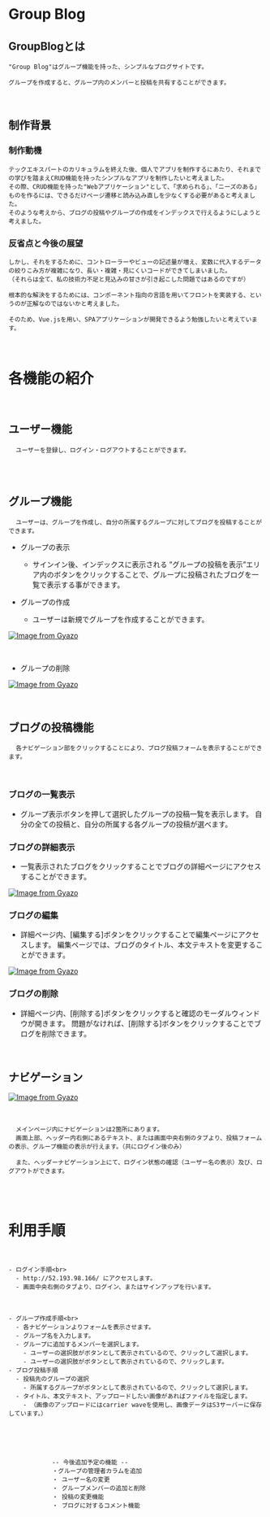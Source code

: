   # Group Blog

  ## GroupBlogとは
    "Group Blog"はグループ機能を持った、シンプルなブログサイトです。

    グループを作成すると、グループ内のメンバーと投稿を共有することができます。

  <br>

  ## 制作背景

  ### 制作動機
    テックエキスパートのカリキュラムを終えた後、個人でアプリを制作するにあたり、それまでの学びを踏まえCRUD機能を持ったシンプルなアプリを制作したいと考えました。
    その際、CRUD機能を持った"Webアプリケーション"として、「求められる」、「ニーズのある」ものを作るには、できるだけページ遷移と読み込み直しを少なくする必要があると考えました。
    そのような考えから、ブログの投稿やグループの作成をインデックスで行えるようにしようと考えました。

  ### 反省点と今後の展望
    しかし、それをするために、コントローラーやビューの記述量が増え、変数に代入するデータの絞りこみ方が複雑になり、長い・複雑・見にくいコードができてしまいました。
    （それらは全て、私の技術力不足と見込みの甘さが引き起こした問題ではあるのですが）

    根本的な解決をするためには、コンポーネント指向の言語を用いてフロントを実装する、というのが正解なのではないかと考えました。

    そのため、Vue.jsを用い、SPAアプリケーションが開発できるよう勉強したいと考えています。

<br>

  #  各機能の紹介

  <br>

  ## ユーザー機能

      ユーザーを登録し、ログイン・ログアウトすることができます。
  <br>
  <br>

  ## グループ機能<br>
      ユーザーは、グループを作成し、自分の所属するグループに対してブログを投稿することができます。


  - グループの表示
    - サインイン後、インデックスに表示される ”グループの投稿を表示”エリア内のボタンをクリックすることで、グループに投稿されたブログを一覧で表示する事ができます。


  - グループの作成<br>
    - ユーザーは新規でグループを作成することができます。<br>


  [![Image from Gyazo](https://i.gyazo.com/bd614d6f0a2bf2ba6b7e95c915a2778f.gif)](https://i.gyazo.com/bd614d6f0a2bf2ba6b7e95c915a2778f.gif)


  <br>

  - グループの削除<br>

[![Image from Gyazo](https://i.gyazo.com/4325be35bd39a6dd281fbb480817251d.gif)](https://gyazo.com/4325be35bd39a6dd281fbb480817251d)

 
  <br>

  ## ブログの投稿機能<br>
      各ナビゲーション部をクリックすることにより、ブログ投稿フォームを表示することができます。

  <br>

  ### ブログの一覧表示<br>
  - グループ表示ボタンを押して選択したグループの投稿一覧を表示します。
    自分の全ての投稿と、自分の所属する各グループの投稿が選べます。


  ### ブログの詳細表示<br>
  - 一覧表示されたブログをクリックすることでブログの詳細ページにアクセスすることができます。

[![Image from Gyazo](https://i.gyazo.com/7946e564e150e35f9dcf6d206ce30221.gif)](https://gyazo.com/7946e564e150e35f9dcf6d206ce30221)


  ### ブログの編集<br>
  - 詳細ページ内、[編集する]ボタンをクリックすることで編集ページにアクセスします。
    編集ページでは、ブログのタイトル、本文テキストを変更することができます。

[![Image from Gyazo](https://i.gyazo.com/bac1e928e59de910f1f3c1df2a0bbdc6.gif)](https://gyazo.com/bac1e928e59de910f1f3c1df2a0bbdc6)


  ### ブログの削除<br>
  - 詳細ページ内、[削除する]ボタンをクリックすると確認のモーダルウィンドウが開きます。
    問題がなければ、[削除する]ボタンをクリックすることでブログを削除できます。



  <br>

  ## ナビゲーション<br>
[![Image from Gyazo](https://i.gyazo.com/36116b1b3f3616dbb1f95e6eae19e7de.png)](https://gyazo.com/36116b1b3f3616dbb1f95e6eae19e7de)

<br>

      メインページ内にナビゲーションは2箇所にあります。
      画面上部、ヘッダー内右側にあるテキスト、または画面中央右側のタブより、投稿フォームの表示、グループ機能の表示が行えます。（共にログイン後のみ）

      また、ヘッダーナビゲーション上にて、ログイン状態の確認（ユーザー名の表示）及び、ログアウトができます。

  <br>
  <br>

  # 利用手順

  <br>

    - ログイン手順<br>
      - http://52.193.98.166/ にアクセスします。
      - 画面中央右側のタブより、ログイン、またはサインアップを行います。

  <br>

    - グループ作成手順<br>
      - 各ナビゲーションよりフォームを表示させます。
      - グループ名を入力します。
      - グループに追加するメンバーを選択します。
        - ユーザーの選択肢がボタンとして表示されているので、クリックして選択します。
        - ユーザーの選択肢がボタンとして表示されているので、クリックします。
    - ブログ投稿手順
      - 投稿先のグループの選択
        - 所属するグループがボタンとして表示されているので、クリックして選択します。
      - タイトル、本文テキスト、アップロードしたい画像があればファイルを指定します。
        - （画像のアップロードにはcarrier waveを使用し、画像データはS3サーバーに保存しています。）
  <br>
  <br>
  <br>

                -- 今後追加予定の機能 --
                ・グループの管理者カラムを追加
                ・ ユーザー名の変更
                ・ グループメンバーの追加と削除
                ・ 投稿の変更機能
                ・ ブログに対するコメント機能